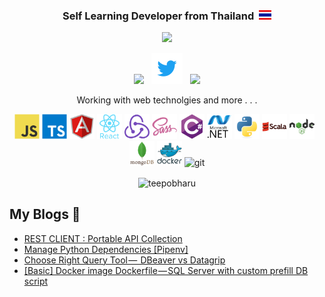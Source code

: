 <h3 align="center">Self Learning Developer from Thailand &nbsp;<img src="https://raw.githubusercontent.com/teepobharu/teepobharu/master/icons/thaiflag.svg" height="15"> </h3>


<p align='center'>

<img src="https://media-exp1.licdn.com/dms/image/C5103AQFoIH3jATTdoQ/profile-displayphoto-shrink_400_400/0?e=1602115200&v=beta&t=bhgUdzUM7EVLMGg4VXXyIPr_1j0X63HpAEqLwgUsn0Q">
</p>

<p align='center'>
<a href="https://medium.com/@teepob.haru"><img height="50" src="https://img.icons8.com/ios-filled/50/000000/medium-monogram.png"/></a>&nbsp;&nbsp;
<a href="https://twitter.com/BrightGowl"><img height="50" src="https://raw.githubusercontent.com/teepobharu/teepobharu/master/icons/twitter.svg"></a>&nbsp;&nbsp;
<a href="https://www.linkedin.com/in/teepob-haru/">
<img height="50" src="https://img.icons8.com/color/48/000000/linkedin.png"/></a>
<!-- <a href="https://kaggle.com/teepobharu" target="blank"><img src="https://cdn.jsdelivr.net/npm/simple-icons@3.0.1/icons/kaggle.svg" alt="teepobharu" height="40" /></a> -->
</p>

<p align='center'>
Working with web technolgies and more . . .

<p align="center">
    <img src="https://raw.githubusercontent.com/devicons/devicon/master/icons/javascript/javascript-original.svg" alt="javascript" width="40" height="40"/> 
    <img src="https://raw.githubusercontent.com/devicons/devicon/master/icons/typescript/typescript-original.svg" alt="typescript" width="40" height="40"/>
    <img src="https://raw.githubusercontent.com/devicons/devicon/master/icons/angularjs/angularjs-original.svg" alt="angularjs" width="40" height="40"/>
    <img src="https://raw.githubusercontent.com/devicons/devicon/master/icons/react/react-original-wordmark.svg" alt="react" width="40" height="40"/> 
    <img src="https://raw.githubusercontent.com/devicons/devicon/master/icons/redux/redux-original.svg" alt="redux" width="40" height="40"/> 
    <img src="https://raw.githubusercontent.com/devicons/devicon/master/icons/sass/sass-original.svg" alt="sass" width="40" height="40"/>
    <img src="https://raw.githubusercontent.com/devicons/devicon/master/icons/csharp/csharp-original.svg" alt="csharp" width="40" height="40"/> 
    <img src="https://raw.githubusercontent.com/devicons/devicon/master/icons/dot-net/dot-net-original-wordmark.svg" alt="dotnet" width="40" height="40"/> 
    <img src="https://raw.githubusercontent.com/devicons/devicon/master/icons/python/python-original.svg" alt="python" width="40" height="40"/> 
    <img src="https://raw.githubusercontent.com/devicons/devicon/master/icons/scala/scala-original-wordmark.svg" alt="scala" width="40" height="40"/>
    <img src="https://raw.githubusercontent.com/devicons/devicon/master/icons/nodejs/nodejs-original-wordmark.svg" alt="nodejs" width="40" height="40"/> &nbsp
    <img src="https://raw.githubusercontent.com/devicons/devicon/master/icons/mongodb/mongodb-original-wordmark.svg" alt="mongodb" width="40" height="40"/> 
    <img src="https://raw.githubusercontent.com/devicons/devicon/master/icons/docker/docker-original-wordmark.svg" alt="docker" width="40" height="40"/> 
    <img src="https://www.vectorlogo.zone/logos/git-scm/git-scm-icon.svg" alt="git" width="40" height="40"/> 
</p>
<p align='center'>
    <img align="center" src="https://github-readme-stats.vercel.app/api/top-langs/?username=teepobharu&layout=compact&hide=html" alt="teepobharu" />
</p>

## My Blogs 📖
<!-- MEDIUM:START -->
- [REST CLIENT : Portable API Collection](https://medium.com/bright-days/rest-client-portable-api-collection-a35c8a3f2037?source=rss-6eaedfde39aa------2)
- [Manage Python Dependencies [Pipenv]](https://medium.com/bright-days/manage-python-dependencies-pipenv-2dbbc70929c2?source=rss-6eaedfde39aa------2)
- [Choose Right Query Tool —  DBeaver vs Datagrip](https://medium.com/bright-days/choose-right-query-tool-dbeaver-vs-datagrip-1ca123926344?source=rss-6eaedfde39aa------2)
- [[Basic] Docker image  Dockerfile — SQL Server with custom prefill DB script](https://medium.com/bright-days/basic-docker-image-dockerfile-sql-server-with-custom-prefill-db-script-8f12f197867a?source=rss-6eaedfde39aa------2)
<!-- MEDIUM:END -->


<!--
**teepobharu/teepobharu** is a ✨ _special_ ✨ repository because its `README.md` (this file) appears on your GitHub profile.

Here are some ideas to get you started:

- 🔭 I’m currently working on ...
- 🌱 I’m currently learning ...
- 👯 I’m looking to collaborate on ...
- 🤔 I’m looking for help with ...
- 💬 Ask me about ...
- 📫 How to reach me: ...
- 😄 Pronouns: ...
- ⚡ Fun fact: ...
-->

